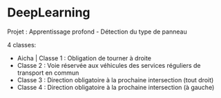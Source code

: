 # DeepLearning
Projet : Apprentissage profond - Détection du type de panneau

4 classes:
- Aicha | Classe 1 : Obligation de tourner à droite 
- Classe 2 : Voie réservée aux véhicules des services réguliers de transport en commun
- Classe 3 : Direction obligatoire à la prochaine intersection (tout droit)
- Classe 4 : Direction obligatoire à la prochaine intersection (à gauche)